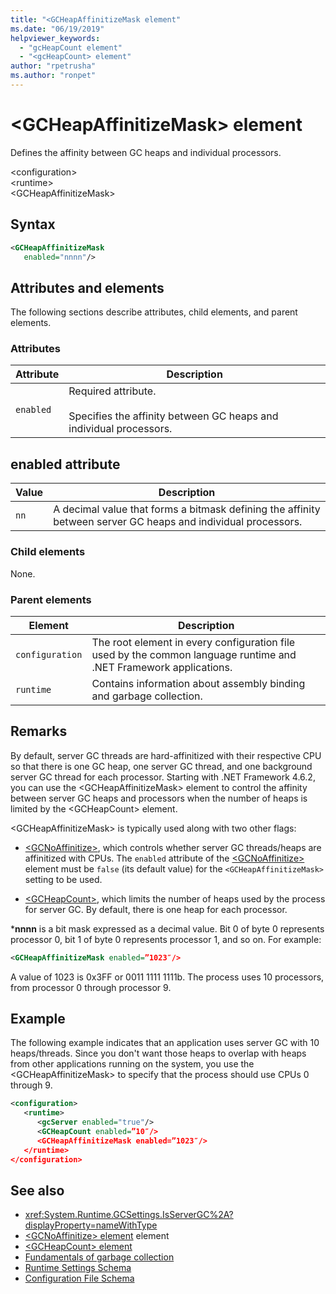 ```yaml
---
title: "<GCHeapAffinitizeMask element"
ms.date: "06/19/2019"
helpviewer_keywords: 
  - "gcHeapCount element"
  - "<gcHeapCount> element"
author: "rpetrusha"
ms.author: "ronpet"
---
```

# \<GCHeapAffinitizeMask> element

Defines the affinity between GC heaps and individual processors.  
  
\<configuration>  
\<runtime>  
\<GCHeapAffinitizeMask>  
  
## Syntax  
  
```xml  
<GCHeapAffinitizeMask   
   enabled="nnnn"/>  
```  
  
## Attributes and elements  
 The following sections describe attributes, child elements, and parent elements.  
  
### Attributes  
  
|Attribute|Description|  
|---------------|-----------------|  
|`enabled`|Required attribute.<br /><br /> Specifies the affinity between GC heaps and individual processors. |  
  
## enabled attribute  
  
|Value|Description|  
|-----------|-----------------|  
|`nn`|A decimal value that forms a bitmask defining the affinity between server GC heaps and individual processors. |

### Child elements

None.  
  
### Parent elements  
  
|Element|Description|  
|-------------|-----------------|  
|`configuration`|The root element in every configuration file used by the common language runtime and .NET Framework applications.|  
|`runtime`|Contains information about assembly binding and garbage collection.|  
  
## Remarks

By default, server GC threads are hard-affinitized with their respective CPU so that there is one GC heap, one server GC thread, and one background server GC thread for each processor. Starting with .NET Framework 4.6.2, you can use the \<GCHeapAffinitizeMask> element to control the affinity between server GC heaps and processors when the number of heaps is limited by the \<GCHeapCount> element.

\<GCHeapAffinitizeMask> is typically used along with two other flags:

- [\<GCNoAffinitize>](gcnoaffinitize-element.md), which controls whether server GC threads/heaps are affinitized with CPUs. The `enabled` attribute of the [\<GCNoAffinitize>](gcnoaffinitize-element.md) element must be `false` (its default value) for the `<GCHeapAffinitizeMask>` setting to be used.

- [\<GCHeapCount>](gcheapaffinitizemask-element.md), which limits the number of heaps used by the process for server GC. By default, there is one heap for each processor. 

***nnnn** is a bit mask expressed as a decimal value. Bit 0 of byte 0 represents processor 0, bit 1 of byte 0 represents processor 1, and so on. For example:

```xml
<GCHeapAffinitizeMask enabled=”1023″/> 
```

A value of 1023 is 0x3FF or 0011 1111 1111b. The process uses 10 processors, from processor 0 through processor 9.

## Example

The following example indicates that an application uses server GC with 10 heaps/threads. Since you don't want those heaps to overlap with heaps from other applications running on the system, you use the \<GCHeapAffinitizeMask> to specify that the process should use CPUs 0 through 9.
  
```xml  
<configuration>  
   <runtime>  
      <gcServer enabled="true"/> 
      <GCHeapCount enabled=”10″/>
      <GCHeapAffinitizeMask enabled=”1023″/>
   </runtime>  
</configuration>  
```  

## See also

- <xref:System.Runtime.GCSettings.IsServerGC%2A?displayProperty=nameWithType>
- [\<GCNoAffinitize> element](gcnoaffinitize-element.md) element
- [\<GCHeapCount> element](gcheapcount-element.md)
- [Fundamentals of garbage collection](../../../../standard/garbage-collection/fundamentals.md)
- [Runtime Settings Schema](../../../../../docs/framework/configure-apps/file-schema/runtime/index.md)
- [Configuration File Schema](../../../../../docs/framework/configure-apps/file-schema/index.md)
